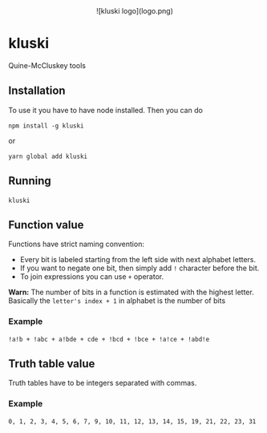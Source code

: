 <center>
  ![kluski logo](logo.png)
</center>

# kluski
Quine-McCluskey tools


## Installation
To use it you have to have node installed. Then you can do 
```
npm install -g kluski
```
or
```
yarn global add kluski
```

## Running
```
kluski
```

## Function value
Functions have strict naming convention:
- Every bit is labeled starting from the left side with next alphabet letters.
- If you want to negate one bit, then simply add `!` character before the bit. 
- To join expressions you can use `+` operator.

**Warn:** The number of bits in a function is estimated with the highest letter. Basically the `letter's index + 1` in alphabet is the number of bits

### Example
```
!a!b + !abc + a!bde + cde + !bcd + !bce + !a!ce + !abd!e
```

## Truth table value
Truth tables have to be integers separated with commas.

### Example
```
0, 1, 2, 3, 4, 5, 6, 7, 9, 10, 11, 12, 13, 14, 15, 19, 21, 22, 23, 31
```
